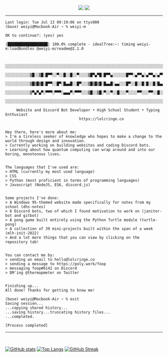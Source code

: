 <p align="center">
  <img src="https://img.shields.io/badge/location-singapore-ff0000">
  <img src="https://img.shields.io/badge/machine-Macbook Air 2020-blue">
</p>

<hr>

``` 
Last login: Tue Jul 13 09:19:06 on ttys000
(base) weiyi@Macbook-Air ~ % weiyi-m

OK to continue?: (yes) yes

|██████████████████| 100.0% complete - idealTree:~: timing weiyi-m:loadBundles @weiyi-m/readme@2.1.0


   ░░░░░░░░░░░░░░░░░░░░░░░░░░░░░░░░░░░░░░░░░░░░░░░░░░░░░░░░░░░░░░░░░░░░░░░░░░░░░░░░░░
   ░░░░░░░░░░░▒█░░▒█░█▀▀░░▀░░█░░█░░▀░░░░▒█▀▄▀█░█▀▀▄░░░░░░█▀▀░▄▀▀▄░▄▀▀▄░▄▀▀▄░░░░░░░░░░
   ░░░░░░░░░░░▒█▒█▒█░█▀▀░░█▀░█▄▄█░░█▀░░░▒█▒█▒█░█▄▄█░▄▄░░░█▀░░█░░█░█░░█░█▄▄█░░░░░░░░░░
   ░░░░░░░░░░░▒▀▄▀▄▀░▀▀▀░▀▀▀░▄▄▄▀░▀▀▀░░░▒█░░▒█░▀░░▀░░█░░░▀░░░░▀▀░░░▀▀░░█░░░░░░░░░░░░░
   ░░░░░░░░░░░░░░░░░░░░░░░░░░░░░░░░░░░░░░░░░░░░░░░░░░░░░░░░░░░░░░░░░░░░░░░░░░░░░░░░░░

     Website and Discord Bot Developer • High School Student • Typing Enthusiast
                                 https://lolcringe.co
      

Hey there, here's more about me:
> I'm a tireless seeker of knowledge who hopes to make a change to the world through design and innovation.
> Currently working on building websites and coding Discord bots.
> Learning about how quantum computing can wrap around and into our boring, monotonous lives.


The languages that I've used are:
> HTML (currently my most used language)
> CSS
> Python (most proficient in terms of programming languages)
> Javascript (NodeJS, ES6, discord.js)


Some projects I've done:
> A Windows 95-themed website made specifically for notes from my school (dhs-notes)
> 6 Discord bots, two of which I found motivation to work on (janitor-bot and gitbot)
> A pong game built entirely using the Python Turtle module (turtle-pong)
> A collection of 39 mini-projects built within the span of a week (mlh-init-2022)
> And a lot more things that you can view by clicking on the repository tab!


You can contact me by:
> sending an email to hello@lolcringe.co
> sending a message to https://poly.work/foop
> messaging foop#6142 on Discord
> DM'ing @thermopmeter on Twitter


Finishing up...
All done! Thanks for getting to know me!

(base) weiyi@Macbook-Air ~ % exit
Saving session...
...copying shared history...
...saving history...truncating history files...
...completed.

[Process completed]

```




<hr>
<br>

[![GitHub stats](https://github-readme-stats.vercel.app/api?username=weiyi-m&count_private=true&show_icons=true&theme=dark)](https://github.com/anuraghazra/github-readme-stats)
[![Top Langs](https://github-readme-stats.vercel.app/api/top-langs/?username=weiyi-m&langs_count=7&layout=compact&theme=dark)](https://github.com/anuraghazra/github-readme-stats)
[![GitHub Streak](http://github-readme-streak-stats.herokuapp.com?user=weiyi-m&theme=highcontrast)](https://git.io/streak-stats)
